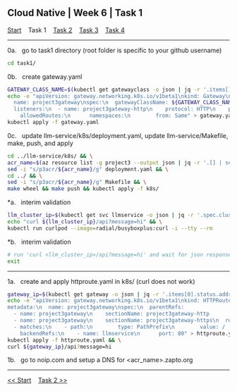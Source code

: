 ## Cloud Native | Week 6 | Task 1

[Start](https://github.com/AFC-AI2C-Cohort-04/coleman-code/blob/main/cloud_native/week_6/start.md)    Task 1    [Task 2](https://github.com/AFC-AI2C-Cohort-04/coleman-code/blob/main/cloud_native/week_6/task_2.md)    [Task 3](https://github.com/AFC-AI2C-Cohort-04/coleman-code/blob/main/cloud_native/week_6/task_3.md)    [Task 4](https://github.com/AFC-AI2C-Cohort-04/coleman-code/blob/main/cloud_native/week_6/task_4.md)

---

0a.   go to task1 directory (root folder is specific to your github username)
``` bash
cd task1/
```

0b.   create gateway.yaml
``` bash
GATEWAY_CLASS_NAME=$(kubectl get gatewayclass -o json | jq -r '.items[].metadata.name') && \
echo -e "apiVersion: gateway.networking.k8s.io/v1beta1\nkind: Gateway\nmetadata:
  name: project3gateway\nspec:\n  gatewayClassName: ${GATEWAY_CLASS_NAME}
  listeners:\n  - name: project3gateway-http\n    protocol: HTTP\n    port: 80
    allowedRoutes:\n      namespaces:\n        from: Same" > gateway.yaml && \
kubectl apply -f gateway.yaml
```

0c.   update llm-service/k8s/deployment.yaml, update llm-service/Makefile, make, push, and apply
``` bash
cd ../llm-service/k8s/ && \
acr_name=$(az resource list -g project3 --output json | jq -r '.[] | select(.type == "Microsoft.ContainerRegistry/registries") | .name') && \
sed -i "s/p3acr/${acr_name}/g" deployment.yaml && \
cd ../ && \
sed -i "s/p3acr/${acr_name}/g" Makefile && \
make wheel && make push && kubectl apply -f k8s/
```

*a.   interim validation
``` bash
llm_cluster_ip=$(kubectl get svc llmservice -o json | jq -r '.spec.clusterIP') && \
echo "curl ${llm_cluster_ip}/api?message=hi" && \
kubectl run curlpod --image=radial/busyboxplus:curl -i --tty --rm
```

*b.   interim validation
``` bash
# run 'curl <llm_cluster_ip>/api?message=hi' and wait for json response
exit
```

---

1a.   create and apply httproute.yaml in k8s/ (curl does not work)
``` bash
gateway_ip=$(kubectl get gateway -o json | jq -r '.items[0].status.addresses[0].value') && \
echo -e "apiVersion: gateway.networking.k8s.io/v1beta1\nkind: HTTPRoute
metadata:\n  name: project3gateway\nspec:\n  parentRefs:
  - name: project3gateway\n    sectionName: project3gateway-http
  - name: project3gateway\n    sectionName: project3gateway-https\n  rules:
  - matches:\n    - path:\n        type: PathPrefix\n        value: /
    backendRefs:\n    - name: llmservice\n      port: 80" > httproute.yaml && \
kubectl apply -f httproute.yaml && \
curl ${gateway_ip}/api?message=hi
```

1b.   go to noip.com and setup a DNS for <acr_name>.zapto.org

---

[<< Start](https://github.com/AFC-AI2C-Cohort-04/coleman-code/blob/main/cloud_native/week_6/start.md)    [Task 2 >>](https://github.com/AFC-AI2C-Cohort-04/coleman-code/blob/main/cloud_native/week_6/task_2.md)
